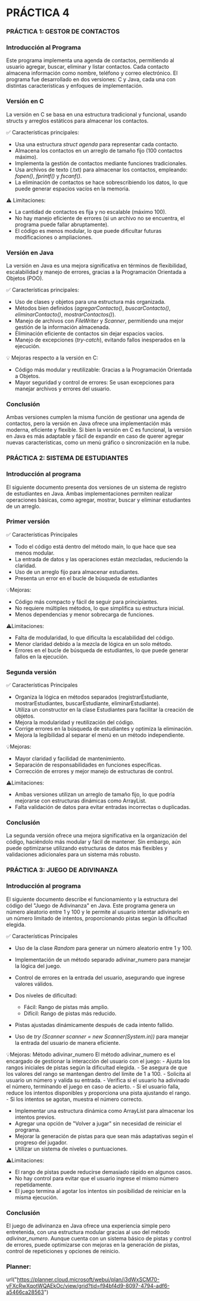 # PRÁCTICA 4

### PRÁCTICA 1: GESTOR DE CONTACTOS

###  Introducción al Programa
Este programa implementa una agenda de contactos, permitiendo al usuario agregar, buscar, eliminar y listar contactos. Cada contacto almacena información como nombre, teléfono y correo electrónico.
El programa fue desarrollado en dos versiones: C y Java, cada una con distintas características y enfoques de implementación.

### Versión en C
La versión en C se basa en una estructura tradicional y funcional, usando structs y arreglos estáticos para almacenar los contactos.

✅ Características principales:
- Usa una estructura *struct agenda* para representar cada contacto.
- Almacena los contactos en un arreglo de tamaño fijo (100 contactos máximo).
- Implementa la gestión de contactos mediante funciones tradicionales.
- Usa archivos de texto (.txt) para almacenar los contactos, empleando:  *fopen()*, *fprintf()* y *fscanf()*.
- La eliminación de contactos se hace sobrescribiendo los datos, lo que puede generar espacios vacíos en la memoria.

⚠️ Limitaciones:
- La cantidad de contactos es fija y no escalable (máximo 100).
- No hay manejo eficiente de errores (si un archivo no se encuentra, el programa puede fallar abruptamente).
- El código es menos modular, lo que puede dificultar futuras modificaciones o ampliaciones.

### Versión en Java
La versión en Java es una mejora significativa en términos de flexibilidad, escalabilidad y manejo de errores, gracias a la Programación Orientada a Objetos (POO).

✅ Características principales:
- Uso de clases y objetos para una estructura más organizada.
- Métodos bien definidos (*agregarContacto()*, *buscarContacto()*, *eliminarContacto()*, *mostrarContactos()*).
- Manejo de archivos con *FileWriter* y *Scanner*, permitiendo una mejor gestión de la información almacenada.
- Eliminación eficiente de contactos sin dejar espacios vacíos.
- Manejo de excepciones (*try-catch*), evitando fallos inesperados en la ejecución.

💡 Mejoras respecto a la versión en C:
- Código más modular y reutilizable: Gracias a la Programación Orientada a Objetos.
- Mayor seguridad y control de errores: Se usan excepciones para manejar archivos y errores del usuario.

### Conclusión
Ambas versiones cumplen la misma función de gestionar una agenda de contactos, pero la versión en Java ofrece una implementación más moderna, eficiente y flexible.
Si bien la versión en C es funcional, la versión en Java es más adaptable y fácil de expandir en caso de querer agregar nuevas características, como un menú gráfico o sincronización en la nube.

### PRÁCTICA 2: SISTEMA DE ESTUDIANTES

### Introducción al programa
El siguiente documento presenta dos versiones de un sistema de registro de estudiantes en Java. Ambas implementaciones permiten realizar operaciones básicas, como agregar, mostrar, buscar y eliminar estudiantes de un arreglo.

### Primer versión
✅ Características Principales
- Todo el código está dentro del método main, lo que hace que sea menos modular.
- La entrada de datos y las operaciones están mezcladas, reduciendo la claridad.
- Uso de un arreglo fijo para almacenar estudiantes.
- Presenta un error en el bucle de búsqueda de estudiantes

💡Mejoras:
- Código más compacto y fácil de seguir para principiantes.
- No requiere múltiples métodos, lo que simplifica su estructura inicial.
- Menos dependencias y menor sobrecarga de funciones.

⚠️Limitaciones:
- Falta de modularidad, lo que dificulta la escalabilidad del código.
- Menor claridad debido a la mezcla de lógica en un solo método.
- Errores en el bucle de búsqueda de estudiantes, lo que puede generar fallos en la ejecución.

### Segunda versión
✅ Características Principales
- Organiza la lógica en métodos separados (registrarEstudiante, mostrarEstudiantes, buscarEstudiante, eliminarEstudiante).
- Utiliza un constructor en la clase Estudiantes para facilitar la creación de objetos.
- Mejora la modularidad y reutilización del código.
- Corrige errores en la búsqueda de estudiantes y optimiza la eliminación.
- Mejora la legibilidad al separar el menú en un método independiente.

💡Mejoras:
- Mayor claridad y facilidad de mantenimiento.
- Separación de responsabilidades en funciones específicas.
- Corrección de errores y mejor manejo de estructuras de control.

⚠️Limitaciones:
- Ambas versiones utilizan un arreglo de tamaño fijo, lo que podría mejorarse con estructuras dinámicas como ArrayList.
- Falta validación de datos para evitar entradas incorrectas o duplicadas.

### Conclusión
La segunda versión ofrece una mejora significativa en la organización del código, haciéndolo más modular y fácil de mantener. Sin embargo, aún puede optimizarse utilizando estructuras de datos más flexibles y validaciones adicionales para un sistema más robusto.



### PRÁCTICA 3: JUEGO DE ADIVINANZA

### Introducción al programa
El siguiente documento describe el funcionamiento y la estructura del código del "Juego de Adivinanza" en Java. Este programa genera un número aleatorio entre 1 y 100 y le permite al usuario intentar adivinarlo en un número limitado de intentos, proporcionando pistas según la dificultad elegida.


✅ Características Principales
- Uso de la clase *Random* para generar un número aleatorio entre 1 y 100.
- Implementación de un método separado adivinar_numero para manejar la lógica del juego.
- Control de errores en la entrada del usuario, asegurando que ingrese valores válidos.
- Dos niveles de dificultad:
    - Fácil: Rango de pistas más amplio.
    - Difícil: Rango de pistas más reducido.

- Pistas ajustadas dinámicamente después de cada intento fallido.
- Uso de *try (Scanner scanner = new Scanner(System.in))* para manejar la entrada del usuario de manera eficiente.

💡Mejoras:
Método adivinar_numero
  El método adivinar_numero es el encargado de gestionar la interacción del usuario con el juego:
    - Ajusta los rangos iniciales de pistas según la dificultad elegida.
    - Se asegura de que los valores del rango se mantengan dentro del límite de 1 a 100.
    - Solicita al usuario un número y valida su entrada.
    - Verifica si el usuario ha adivinado el número, terminando el juego en caso de acierto.
    - Si el usuario falla, reduce los intentos disponibles y proporciona una pista ajustando el rango.
    - Si los intentos se agotan, muestra el número correcto.

- Implementar una estructura dinámica como ArrayList para almacenar los intentos previos.
- Agregar una opción de "Volver a jugar" sin necesidad de reiniciar el programa.
- Mejorar la generación de pistas para que sean más adaptativas según el progreso del jugador.
- Utilizar un sistema de niveles o puntuaciones.

⚠️Limitaciones:
- El rango de pistas puede reducirse demasiado rápido en algunos casos.
- No hay control para evitar que el usuario ingrese el mismo número repetidamente.
- El juego termina al agotar los intentos sin posibilidad de reiniciar en la misma ejecución.

### Conclusión
El juego de adivinanza en Java ofrece una experiencia simple pero entretenida, con una estructura modular gracias al uso del método *adivinar_numero*. Aunque cuenta con un sistema básico de pistas y control de errores, puede optimizarse con mejoras en la generación de pistas, control de repeticiones y opciones de reinicio.

### Planner: 
url("https://planner.cloud.microsoft/webui/plan/i3dWxSCM70-yFXcRwXqotWQAEkOc/view/grid?tid=f94bf4d9-8097-4794-adf6-a5466ca28563")





